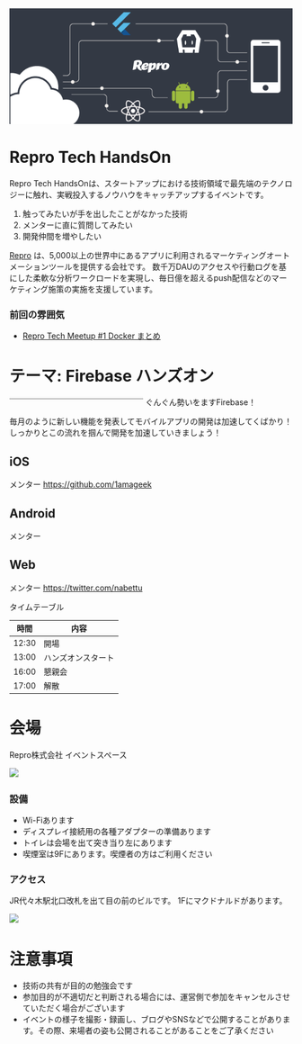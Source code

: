 ![](/meetups/2/images/repro-tech-meetup-banner.png)

# Repro Tech HandsOn

Repro Tech HandsOnは、スタートアップにおける技術領域で最先端のテクノロジーに触れ、実戦投入するノウハウをキャッチアップするイベントです。

1. 触ってみたいが手を出したことがなかった技術
2. メンターに直に質問してみたい
3. 開発仲間を増やしたい

[Repro](https://repro.io) は、5,000以上の世界中にあるアプリに利用されるマーケティングオートメーションツールを提供する会社です。
数千万DAUのアクセスや行動ログを基にした柔軟な分析ワークロードを実現し、毎日億を超えるpush配信などのマーケティング施策の実施を支援しています。

### 前回の雰囲気

- [Repro Tech Meetup #1 Docker まとめ](https://togetter.com/li/1251270)

# テーマ: Firebase ハンズオン
￣￣￣￣￣￣￣￣￣￣￣￣￣￣￣￣￣
ぐんぐん勢いをますFirebase！

毎月のように新しい機能を発表してモバイルアプリの開発は加速してくばかり！
しっかりとこの流れを掴んで開発を加速していきましょう！

## iOS
メンター
https://github.com/1amageek


## Android
メンター



## Web
メンター
https://twitter.com/nabettu

タイムテーブル

時間  | 内容
---   | ---
12:30 | 開場
13:00 | ハンズオンスタート
16:00 | 懇親会
17:00 | 解散


# 会場

Repro株式会社 イベントスペース

![](https://github.com/reproio/repro-tech-meetup/blob/master/assets/images/repro-event-space.png?raw=true)

### 設備

- Wi-Fiあります
- ディスプレイ接続用の各種アダプターの準備あります
- トイレは会場を出て突き当り左にあります
- 喫煙室は9Fにあります。喫煙者の方はご利用ください

### アクセス

JR代々木駅北口改札を出て目の前のビルです。
1Fにマクドナルドがあります。

![](https://github.com/reproio/repro-tech-meetup/blob/master/assets/images/repro-access-1.png?raw=true)

# 注意事項

- 技術の共有が目的の勉強会です
- 参加目的が不適切だと判断される場合には、運営側で参加をキャンセルさせていただく場合がございます
- イベントの様子を撮影・録画し、ブログやSNSなどで公開することがあります。その際、来場者の姿も公開されることがあることをご了承ください
